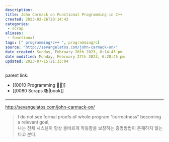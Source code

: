 ```yaml
---
description:
title: John Carmack on Functional Programming in C++
created: 2023-02-26T20:14:43
categories: 
 - scrap
aliases: 
 - functional
tags: [" programming/c++ ", programming/c]
source: "http://sevangelatos.com/john-carmack-on/"
date created: Sunday, February 26th 2023, 8:14:43 pm
date modified: Monday, February 27th 2023, 6:20:45 pm
updated: 2023-07-15T21:33:04
---
```

parent link: 
- [[0010 Programming 👩‍💻]] 
- [[0080 Scraps 📚|book]]

---
http://sevangelatos.com/john-carmack-on/

> I do not see formal proofs of whole program “correctness” becoming a relevant goal,  
> 나는 전체 시스템이 항상 올바르게 작동함을 보장하는 증명방법이 존재하지 않는다고 본다.
